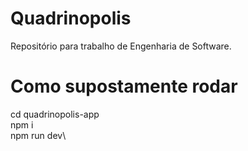# Quadrinopolis
Repositório para trabalho de Engenharia de Software.

# Como supostamente rodar
cd quadrinopolis-app\
npm i\
npm run dev\
